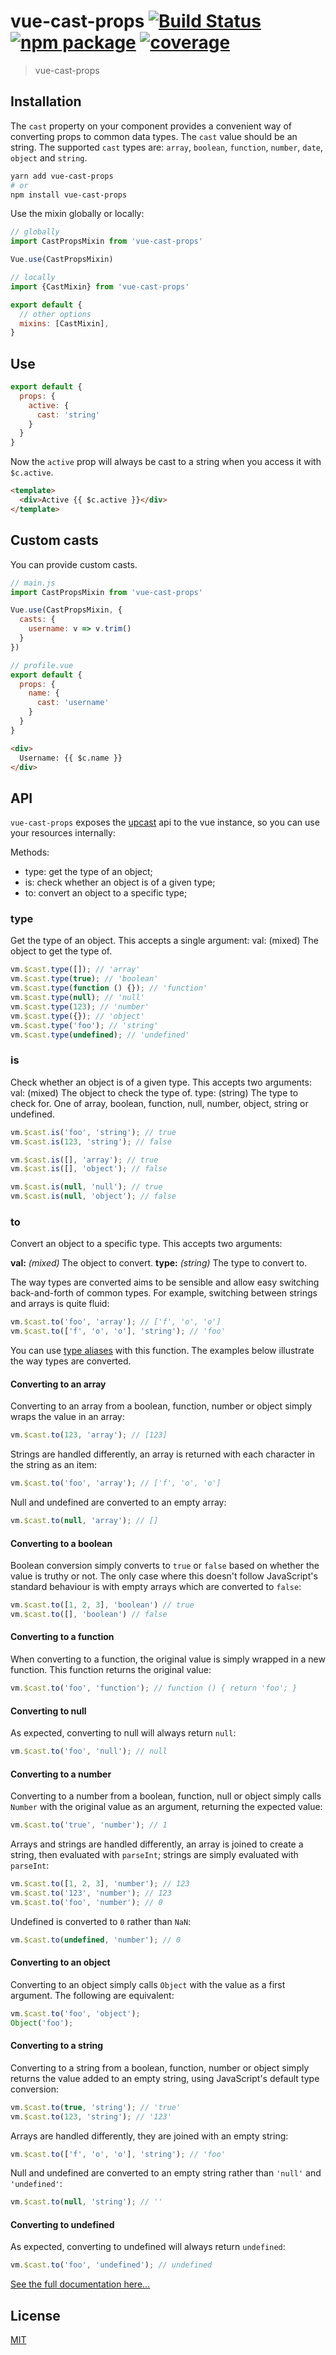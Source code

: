 # vue-cast-props [![Build Status](https://img.shields.io/circleci/project/anteriovieira/vue-cast-props/master.svg)](https://circleci.com/gh/anteriovieira/vue-cast-props) [![npm package](https://img.shields.io/npm/v/vue-cast-props.svg)](https://www.npmjs.com/package/vue-cast-props) [![coverage](https://img.shields.io/codecov/c/github/anteriovieira/vue-cast-props.svg)](https://codecov.io/github/anteriovieira/vue-cast-props)

> vue-cast-props

## Installation

The `cast` property on your component provides a convenient way of converting props to common data types. The `cast` value should be an string. The supported `cast` types are: `array`, `boolean`, `function`, `number`, `date`, `object` and `string`.


```sh
yarn add vue-cast-props
# or
npm install vue-cast-props
```

Use the mixin globally or locally:

```js
// globally
import CastPropsMixin from 'vue-cast-props'

Vue.use(CastPropsMixin)

// locally
import {CastMixin} from 'vue-cast-props'

export default {
  // other options
  mixins: [CastMixin],
}
```

## Use

```js
export default {
  props: {
    active: {
      cast: 'string'
    }
  }
}
```

Now the `active` prop will always be cast to a string when you access it with `$c.active`.


```html
<template>
  <div>Active {{ $c.active }}</div>
</template>
```

## Custom casts

You can provide custom casts.

```js
// main.js
import CastPropsMixin from 'vue-cast-props'

Vue.use(CastPropsMixin, {
  casts: {
    username: v => v.trim()
  }
})
```

```js
// profile.vue
export default {
  props: {
    name: {
      cast: 'username'
    }
  }
}
```

```html
<div>
  Username: {{ $c.name }}
</div>
```

## API

`vue-cast-props` exposes the [upcast](https://github.com/OmgImAlexis/upcast#usage) api to the vue instance, so you can use your resources internally:

Methods:
- type: get the type of an object;
- is: check whether an object is of a given type;
- to: convert an object to a specific type;

### type

Get the type of an object. This accepts a single argument: val: (mixed) The object to get the type of.

```js
vm.$cast.type([]); // 'array'
vm.$cast.type(true); // 'boolean'
vm.$cast.type(function () {}); // 'function'
vm.$cast.type(null); // 'null'
vm.$cast.type(123); // 'number'
vm.$cast.type({}); // 'object'
vm.$cast.type('foo'); // 'string'
vm.$cast.type(undefined); // 'undefined'
```

### is

Check whether an object is of a given type. This accepts two arguments: val: (mixed) The object to check the type of. type: (string) The type to check for. One of array, boolean, function, null, number, object, string or undefined.

```js
vm.$cast.is('foo', 'string'); // true
vm.$cast.is(123, 'string'); // false

vm.$cast.is([], 'array'); // true
vm.$cast.is([], 'object'); // false

vm.$cast.is(null, 'null'); // true
vm.$cast.is(null, 'object'); // false
```

### to

Convert an object to a specific type. This accepts two arguments:

**val:** *(mixed)* The object to convert.
**type:** *(string)* The type to convert to.

The way types are converted aims to be sensible and allow easy switching back-and-forth of common types. For example, switching between strings and arrays is quite fluid:

```js
vm.$cast.to('foo', 'array'); // ['f', 'o', 'o']
vm.$cast.to(['f', 'o', 'o'], 'string'); // 'foo'
```

You can use [type aliases](#type-aliases) with this function. The examples below illustrate the way types are converted.

#### Converting to an array

Converting to an array from a boolean, function, number or object simply wraps the value in an array:

```js
vm.$cast.to(123, 'array'); // [123]
```

Strings are handled differently, an array is returned with each character in the string as an item:

```js
vm.$cast.to('foo', 'array'); // ['f', 'o', 'o']
```

Null and undefined are converted to an empty array:

```js
vm.$cast.to(null, 'array'); // []
```

#### Converting to a boolean

Boolean conversion simply converts to `true` or `false` based on whether the value is truthy or not. The only case where this doesn't follow JavaScript's standard behaviour is with empty arrays which are converted to `false`:

```js
vm.$cast.to([1, 2, 3], 'boolean') // true
vm.$cast.to([], 'boolean') // false
```

#### Converting to a function

When converting to a function, the original value is simply wrapped in a new function. This function returns the original value:

```js
vm.$cast.to('foo', 'function'); // function () { return 'foo'; }
```

#### Converting to null

As expected, converting to null will always return `null`:

```js
vm.$cast.to('foo', 'null'); // null
```

#### Converting to a number

Converting to a number from a boolean, function, null or object simply calls `Number` with the original value as an argument, returning the expected value:

```js
vm.$cast.to('true', 'number'); // 1
```

Arrays and strings are handled differently, an array is joined to create a string, then evaluated with `parseInt`; strings are simply evaluated with `parseInt`:

```js
vm.$cast.to([1, 2, 3], 'number'); // 123
vm.$cast.to('123', 'number'); // 123
vm.$cast.to('foo', 'number'); // 0
```

Undefined is converted to `0` rather than `NaN`:

```js
vm.$cast.to(undefined, 'number'); // 0
```

#### Converting to an object

Converting to an object simply calls `Object` with the value as a first argument. The following are equivalent:

```js
vm.$cast.to('foo', 'object');
Object('foo');
```

#### Converting to a string

Converting to a string from a boolean, function, number or object simply returns the value added to an empty string, using JavaScript's default type conversion:

```js
vm.$cast.to(true, 'string'); // 'true'
vm.$cast.to(123, 'string'); // '123'
```

Arrays are handled differently, they are joined with an empty string:

```js
vm.$cast.to(['f', 'o', 'o'], 'string'); // 'foo'
```

Null and undefined are converted to an empty string rather than `'null'` and `'undefined'`:

```js
vm.$cast.to(null, 'string'); // ''
```

#### Converting to undefined

As expected, converting to undefined will always return `undefined`:

```js
vm.$cast.to('foo', 'undefined'); // undefined
```

[See the full documentation here...](https://github.com/OmgImAlexis/upcast#usage)

## License

[MIT](http://opensource.org/licenses/MIT)
